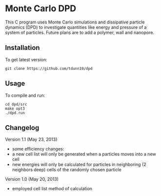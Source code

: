 Monte Carlo DPD
===============

This C program uses Monte Carlo simulations and dissipative particle dynamics (DPD) to investigate quantities like energy and pressure of a system of particles. Future plans are to add a polymer, wall and nanopore.

Installation
------------

To get latest version:

	git clone https://github.com/tdunn19/dpd

Usage
-----

To compile and run:
	
	cd dpd/src
	make opt3
	./dpd.run

Changelog
---------

Version 1.1 (May 23, 2013)
*	some efficiency changes:
*	a new cell list will only be generated when a particles moves into a new cell
*	new energies will only be calculated for particles in neighboring (2 neighbors deep) cells of the randomly chosen particle 

Version 1.0 (May 20, 2013)
*	employed cell list method of calculation

